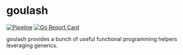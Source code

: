 # goulash

[![Pipeline](https://github.com/farbodsalimi/goulash/actions/workflows/go.yml/badge.svg)](https://github.com/farbodsalimi/goulash/actions/workflows/go.yml)
[![Go Report Card](https://goreportcard.com/badge/github.com/farbodsalimi/goulash)](https://goreportcard.com/report/github.com/farbodsalimi/goulash)

goulash provides a bunch of useful functional programming helpers leveraging generics.
